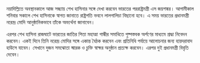 নয়াদিল্লিতে অবস্থানকালে আজ সন্ধ্যায় শেখ হাসিনার সঙ্গে দেখা করবেন ভারতের পররাষ্ট্রমন্ত্রী এস জয়শঙ্কর। আগামীকাল শনিবার সকালে শেখ হাসিনাকে স্বাগত জানাতে রাষ্ট্রপতি ভবনে লালগালিচা বিছানো হবে। এ সময় ভারতের প্রধানমন্ত্রী নরেন্দ্র মোদি আনুষ্ঠানিকভাবে তাঁকে অভ্যর্থনা জানাবেন।

এরপর শেখ হাসিনা রাজঘাটে ভারতের জাতির পিতা মহাত্মা গান্ধীর সমাধিতে পুষ্পস্তবক অর্পণের মাধ্যমে শ্রদ্ধা নিবেদন করবেন। একই দিনে তিনি নরেন্দ্র মোদির সঙ্গে একান্ত বৈঠক করবেন এবং প্রতিনিধি পর্যায়ে আলোচনার জন্য হায়দরাবাদ হাউসে যাবেন। সেখানে দুজন সমঝোতা স্মারক ও চুক্তি স্বাক্ষর অনুষ্ঠান প্রত্যক্ষ করবেন। এরপর দুই প্রধানমন্ত্রী বিবৃতি দেবেন।
